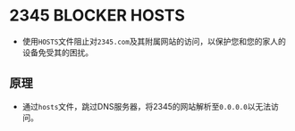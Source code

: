 # 2345 BLOCKER HOSTS
- 使用`HOSTS`文件阻止对`2345.com`及其附属网站的访问，以保护您和您的家人的设备免受其的困扰。

## 原理
- 通过`hosts`文件，跳过DNS服务器，将2345的网站解析至`0.0.0.0`以无法访问。
